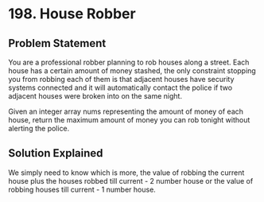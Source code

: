 # 198. House Robber

## Problem Statement

You are a professional robber planning to rob houses along a street. Each house has a certain amount of money stashed, the only constraint stopping you from robbing each of them is that adjacent houses have security systems connected and it will automatically contact the police if two adjacent houses were broken into on the same night.

Given an integer array nums representing the amount of money of each house, return the maximum amount of money you can rob tonight without alerting the police.

## Solution Explained

We simply need to know which is more, the value of robbing the current house plus the houses robbed till current - 2 number house or the value of robbing houses till current - 1 number house.
